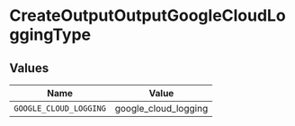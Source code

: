 # CreateOutputOutputGoogleCloudLoggingType


## Values

| Name                   | Value                  |
| ---------------------- | ---------------------- |
| `GOOGLE_CLOUD_LOGGING` | google_cloud_logging   |